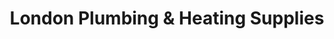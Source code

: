 ---
title: "London Plumbing & Heating Supplies"
url: /ilford/london-plumbing-und-heating-supplies/
shop: Baustoffe
---